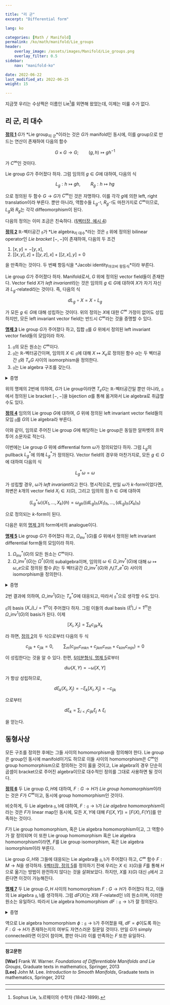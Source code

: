 ```yaml
---

title: "리 군"
excerpt: "Differential form"

lang: ko

categories: [Math / Manifold]
permalink: /ko/math/manifold/Lie_groups
header:
    overlay_image: /assets/images/Manifold/Lie_groups.png
    overlay_filter: 0.5
sidebar: 
    nav: "manifold-ko"

date: 2022-06-22
last_modified_at: 2022-06-25
weight: 15

---
```


지금껏 우리는 수상쩍은 이름인 Lie[^1]를 외면해 왔었는데, 이제는 미룰 수가 없다.

## 리 군, 리 대수

<div class="definition" markdown="1">

<ins id="df1">**정의 1**</ins> $G$가 *Lie group<sub>리 군</sub>*이라는 것은 $G$가 manifold인 동시에, 이를 group으로 만드는 연산이 존재하여 다음의 함수

$$G\times G\rightarrow G;\qquad (g,h)\mapsto gh^{-1}$$

가 $C^\infty$인 것이다.

</div>

Lie group $G$가 주어졌다 하자. 그럼 임의의 $g\in G$에 대하여, 다음의 식

$$L_g:h\mapsto gh,\qquad R_g:h\mapsto hg$$

으로 정의된 두 함수 $G\rightarrow G$가 $C^\infty$인 것은 자명하다. 이를 각각 $g$에 의한 left, right translation이라 부른다. 뿐만 아니라, 역함수들 $L_{g^{-1}}$, $R_{g^{-1}}$도 마찬가지로 $C^\infty$이므로, $L_g$와 $R_g$는 각각 diffeomorphism이 된다. 

다음의 정의는 이미 조금은 친숙하다. ([§벡터장, 예시 4](/ko/math/manifold/vector_fields#ex4))

<div class="definition" markdown="1">

<ins id="df2">**정의 2**</ins> $\mathbb{R}$-벡터공간 $\mathfrak{g}$가 *Lie algebra<sub>리 대수</sub>*라는 것은 $\mathfrak{g}$ 위에 정의된 bilinear operator인 *Lie bracket* $[-,-]$이 존재하여, 다음의 두 조건

1. $[x,y]=-[y,x]$,
2. $\bigl[[x,y],z\bigr]+\bigl[[y,z],x\bigr]+\bigl[[z,x],y\bigr]=0$

을 만족하는 것이다. 두 번째 항등식을 *Jacobi identity<sub>야코비 항등식</sub>*이라 부른다.

</div>

Lie group $G$가 주어졌다 하자. Manifold로서, $G$ 위에 정의된 vector field들이 존재한다. Vector field $X$가 *left invariant*라는 것은 임의의 $g\in G$에 대하여 $X$가 자기 자신과 $L_g$-related라는 것이다. 즉, 다음의 식

$$dL_g\circ X=X\circ L_g$$

가 모든 $g\in G$에 대해 성립하는 것이다. 위의 정의는 $X$에 대한 $C^\infty$ 가정이 없어도 성립하지만, 모든 left invariant vector field는 반드시 $C^\infty$라는 것을 증명할 수 있다. 

<div class="proposition" markdown="1">

<ins id="pp3">**명제 3**</ins> Lie group $G$가 주어졌다 하고, 집합 $\mathfrak{g}$를 $G$ 위에서 정의된 left invariant vector field들의 모임이라 하자.

1. $\mathfrak{g}$의 모든 원소는 $C^\infty$이다.
2. $\mathfrak{g}$는 $\mathbb{R}$-벡터공간이며, 임의의 $X\in\mathfrak{g}$에 대해 $X\mapsto X_e$로 정의된 함수 $\alpha$는 두 벡터공간 $\mathfrak{g}$와 $T_eG$ 사이의 isomorphism을 정의한다.
3. $\mathfrak{g}$는 Lie algebra 구조를 갖는다.

</div>
<details class="proof" markdown="1">
<summary>증명</summary>



</details>

위의 명제의 2번에 의하여, $G$가 Lie group이라면 $T_eG$는 $\mathbb{R}$-벡터공간일 뿐만 아니라, $\mathfrak{g}$에서 정의된 Lie bracket $[-,-]$을 bijection $\alpha$를 통해 옮겨와서 Lie algebra로 취급할 수도 있다.

<div class="definition" markdown="1">

<ins id="df4">**정의 4**</ins> 임의의 Lie group $G$에 대하여, $G$ 위에 정의된 left invariant vector field들의 모임 $\mathfrak{g}$를 $G$의 Lie algebra라 부른다. 

</div>

이와 같이, 임의로 주어진 Lie group $G$에 해당하는 Lie group은 동일한 알파벳의 프락투어 소문자로 적는다. 

이번에는 Lie group $G$ 위에 differential form $\omega$가 정의되었다 하자. 그럼 $L_g$의 pullback $L_g^\ast$에 의해 $L_g^\ast$가 정의된다. Vector field의 경우와 마찬가지로, 모든 $g\in G$에 대하여 다음의 식

$$L_g^\ast \omega=\omega$$

가 성립할 경우, $\omega$가 *left invariant*라고 한다. 명시적으로, 만일 $\omega$가 $k$-form이었다면, 좌변은 $k$개의 vector field $X_i\in\mathfrak{X}(G)$, 그리고 임의의 점 $h\in G$에 대하여

$$(L_g^\ast\omega)(X_1,\ldots, X_k)(h)=\omega_{gh}((dL_g)_h(X_1)_h,\ldots, (dL_g)_h(X_k)_h)$$

으로 정의되는 $k$-form이 된다. 

다음은 위의 [명제 3](#pp3)의 form에서의 analogue이다.

<div class="proposition" markdown="1">

<ins id="pp5">**명제 5**</ins> Lie group $G$가 주어졌다 하고, $\Omega_\text{inv}^\ast(G)$를 $G$ 위에서 정의된 left invariant differential form들의 모임이라 하자.

1. $\Omega_\text{inv}^\ast(G)$의 모든 원소는 $C^\infty$이다.
2. $\Omega\_\text{inv}^\ast(G)$는 $\Omega^\ast(G)$의 subalgebra이며, 임의의 $\omega\in\Omega\_\text{inv}^\ast(G)$에 대해 $\omega\mapsto \omega\_e$으로 정의된 함수 $\beta$는 두 벡터공간 $\Omega\_\text{inv}^\ast(G)$와 $\bigwedge(T\_e^\ast G)$ 사이의 isomorphism을 정의한다.

</div>
<details class="proof" markdown="1">
<summary>증명</summary>



</details>

2번 결과에 의하여, $\Omega\_\text{inv}^1(G)$는 $T_e^\ast G$에 대응되고, 따라서 $\mathfrak{g}^\ast$으로 생각할 수도 있다.

$\mathfrak{g}$의 basis $(X\_i)\_{i=1}^m$이 주어졌다 하자. 그럼 이들의 dual basis $(\xi^i)\_{i=1}^m$은 $\Omega\_\text{inv}^1(G)$의 basis가 된다. 이제

$$[X_i,X_j]=\sum_k c_{ijk}X_k$$

라 하면, [정의 2](#df2)의 두 식으로부터 다음의 두 식

$$c_{ijk}+c_{jik}=0,\qquad\sum_m(c_{ijm}c_{mkn}+c_{jkm}c_{min}+c_{kim}c_{mjn})=0$$

이 성립한다는 것을 알 수 있다. 한편, [§미분형식, 명제 5](/ko/math/manifold/differential_forms#pp5)로부터 

$$d\omega(X,Y)=-\omega[X,Y]$$

가 항상 성립하므로, 

$$d\xi_k(X_i, X_j)=-\xi_k[X_i,X_j]=-c_{ijk}$$

으로부터

$$d\xi_k=\sum_{i < j}c_{ijk}\xi_j\wedge\xi_i$$

을 얻는다.


## 동형사상

모든 구조를 정의한 후에는 그들 사이의 homomorphism을 정의해야 한다. Lie group은 group인 동시에 manifold이기도 하므로 이들 사이의 homomorphism은 $C^\infty$인 group homomorphism으로 정의하는 것이 옳을 것이고, Lie algebra의 경우 단순히 곱셈이 bracket으로 주어진 algebra이므로 대수적인 정의를 그대로 사용하면 될 것이다.

<div class="definition" markdown="1">

<ins id="df6">**정의 6**</ins> 두 Lie group $G,H$에 대하여, $F:G\rightarrow H$가 *Lie group homomorphism*이라는 것은 $F$가 $C^\infty$이고, 동시에 group homomorphism인 것이다. 

비슷하게, 두 Lie algebra $\mathfrak{g},\mathfrak{h}$에 대하여, $F:\mathfrak{g}\rightarrow\mathfrak{h}$가 *Lie algebra homomorphism*이라는 것은 $F$가 linear map인 동시에, 모든 $X,Y$에 대해 $F([X,Y])=[F(X), F(Y)]$를 만족하는 것이다.

$F$가 Lie group homomorphism, 혹은 Lie algebra homomorphism이고, 그 역함수가 잘 정의되며 이 또한 Lie group homomorphism 혹은 Lie algebra homomorphism이라면, $F$를 Lie group isomorphism, 혹은 Lie algebra isomorphism이라 부른다.

</div>

Lie group $G,H$와 그들에 대응되는 Lie algebra들 $\mathfrak{g},\mathfrak{h}$가 주어졌다 하고, $C^\infty$ 함수 $F:M\rightarrow N$을 생각하자. [§벡터장, 정의 5](/ko/math/manifold/vector_fields#df5)를 정의하기 전에 우리는 $X\in\mathfrak{X}(G)$을 $F$를 통해 $H$으로 옮기는 방법이 완전하지 않다는 것을 살펴보았다. 하지만, $X$를 $\mathfrak{X}(G)$ 대신 $\mathfrak{g}$에서 고른다면 이것이 가능해진다.

<div class="proposition" markdown="1">

<ins id="pp7">**명제 7**</ins> 두 Lie group $G,H$ 사이의 homomorphism $F:G\rightarrow H$가 주어졌다 하고, 이들의 Lie algebra $\mathfrak{g},\mathfrak{h}$를 생각하자. 그럼 $dF(X)$는 $X$와 $F$-related인 $\mathfrak{h}$의 원소이며, 이러한 원소는 유일하다. 따라서 Lie algebra homomorphism $dF:\mathfrak{g}\rightarrow\mathfrak{h}$가 잘 정의된다.

</div>
<details class="proof" markdown="1">
<summary>증명</summary>



</details>

역으로 Lie algebra homomorphism $\phi:\mathfrak{g}\rightarrow\mathfrak{h}$가 주어졌을 때, $dF=\phi$이도록 하는 $F:G\rightarrow H$가 존재하는지의 여부도 자연스러운 질문일 것이다. 만일 $G$가 simply connected라면 이것이 참이며, 뿐만 아니라 이를 만족하는 $F$ 또한 유일하다.






---

**참고문헌**

**[War]** Frank W. Warner. *Foundations of Differentiable Manifolds and Lie Groups*, Graduate texts in mathematics, Springer, 2013  
**[Lee]** John M. Lee. *Introduction to Smooth Manifolds*, Graduate texts in mathematics, Springer, 2012  

---

[^1]: Sophus Lie, 노르웨이의 수학자 (1842-1899).
